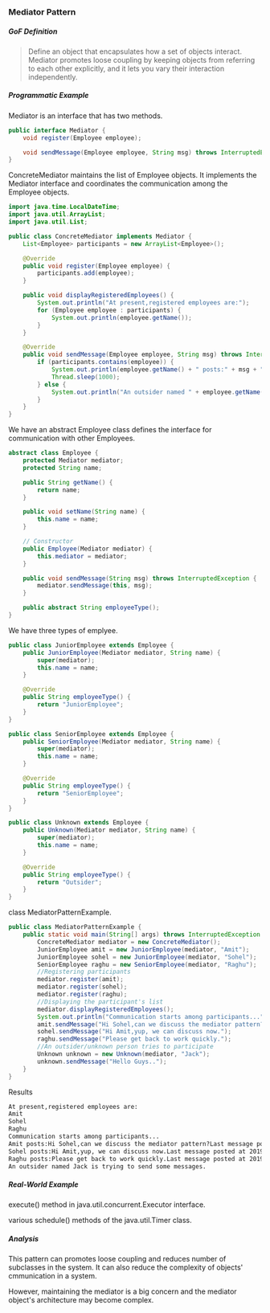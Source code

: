 ### Mediator Pattern

##### GoF Definition

> Define an object that encapsulates how a set of objects interact. Mediator promotes loose coupling by keeping objects from referring to each other explicitly, and it lets you vary their interaction independently.

##### Programmatic Example

Mediator is an interface that has two methods.

```java
public interface Mediator {
    void register(Employee employee);

    void sendMessage(Employee employee, String msg) throws InterruptedException;
}
```

ConcreteMediator maintains the list of  Employee objects. It implements the Mediator interface and coordinates the communication among the Employee objects.

```java
import java.time.LocalDateTime;
import java.util.ArrayList;
import java.util.List;

public class ConcreteMediator implements Mediator {
    List<Employee> participants = new ArrayList<Employee>();

    @Override
    public void register(Employee employee) {
        participants.add(employee);
    }

    public void displayRegisteredEmployees() {
        System.out.println("At present,registered employees are:");
        for (Employee employee : participants) {
            System.out.println(employee.getName());
        }
    }

    @Override
    public void sendMessage(Employee employee, String msg) throws InterruptedException {
        if (participants.contains(employee)) {
            System.out.println(employee.getName() + " posts:" + msg + "Last message posted at " + LocalDateTime.now());
            Thread.sleep(1000);
        } else {
            System.out.println("An outsider named " + employee.getName() + " is trying to send some messages.");
        }
    }
}
```

We have an abstract Employee class defines the interface for communication with other Employees.

```java
abstract class Employee {
    protected Mediator mediator;
    protected String name;

    public String getName() {
        return name;
    }

    public void setName(String name) {
        this.name = name;
    }

    // Constructor
    public Employee(Mediator mediator) {
        this.mediator = mediator;
    }

    public void sendMessage(String msg) throws InterruptedException {
        mediator.sendMessage(this, msg);
    }

    public abstract String employeeType();
}
```

We have three types of emplyee.

```java
public class JuniorEmployee extends Employee {
    public JuniorEmployee(Mediator mediator, String name) {
        super(mediator);
        this.name = name;
    }

    @Override
    public String employeeType() {
        return "JuniorEmployee";
    }
}
```

```java
public class SeniorEmployee extends Employee {
    public SeniorEmployee(Mediator mediator, String name) {
        super(mediator);
        this.name = name;
    }

    @Override
    public String employeeType() {
        return "SeniorEmployee";
    }
}
```

```java
public class Unknown extends Employee {
    public Unknown(Mediator mediator, String name) {
        super(mediator);
        this.name = name;
    }

    @Override
    public String employeeType() {
        return "Outsider";
    }
}
```

class MediatorPatternExample.

```java
public class MediatorPatternExample {
    public static void main(String[] args) throws InterruptedException {
        ConcreteMediator mediator = new ConcreteMediator();
        JuniorEmployee amit = new JuniorEmployee(mediator, "Amit");
        JuniorEmployee sohel = new JuniorEmployee(mediator, "Sohel");
        SeniorEmployee raghu = new SeniorEmployee(mediator, "Raghu");
        //Registering participants
        mediator.register(amit);
        mediator.register(sohel);
        mediator.register(raghu);
        //Displaying the participant's list
        mediator.displayRegisteredEmployees();
        System.out.println("Communication starts among participants...");
        amit.sendMessage("Hi Sohel,can we discuss the mediator pattern?");
        sohel.sendMessage("Hi Amit,yup, we can discuss now.");
        raghu.sendMessage("Please get back to work quickly.");
        //An outsider/unknown person tries to participate
        Unknown unknown = new Unknown(mediator, "Jack");
        unknown.sendMessage("Hello Guys..");
    }
}
```

Results

```markdown
At present,registered employees are:
Amit
Sohel
Raghu
Communication starts among participants...
Amit posts:Hi Sohel,can we discuss the mediator pattern?Last message posted at 2019-04-13T15:04:28.777
Sohel posts:Hi Amit,yup, we can discuss now.Last message posted at 2019-04-13T15:04:29.860
Raghu posts:Please get back to work quickly.Last message posted at 2019-04-13T15:04:30.866
An outsider named Jack is trying to send some messages.
```

##### Real-World Example

execute() method in java.util.concurrent.Executor interface.

various schedule() methods of the java.util.Timer class.

##### Analysis

This pattern can promotes loose coupling and reduces number of subclasses in the system. It can also reduce the complexity of objects' cmmunication in a system.

However, maintaining the mediator is a big concern and the mediator object's architecture may become complex.